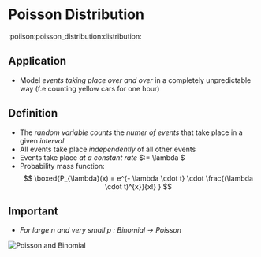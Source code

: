 # Poisson Distribution
:poiison:poisson_distribution:distribution:

## Application
- Model *events taking place over and over* in a completely unpredictable way (f.e counting yellow cars for one hour)

## Definition
- The _random variable_ *counts* the *numer of events* that take place in a given *interval*
- All events take place *independently* of all other events
- Events take place *at a constant rate* $:= \lambda $
- Probability mass function: 
$$
\boxed{P_{\lambda}(x) = e^{- \lambda \cdot t} \cdot \frac{(\lambda \cdot t)^{x}}{x!} } 
$$

## Important
- *For large* $n$ *and very small* $p$ *: Binomial → Poisson*

![Poisson and Binomial](/home/malte/01_Documents/vimwiki/Assets/Bioinformatik/Statistic/poissonVSbin.png)
